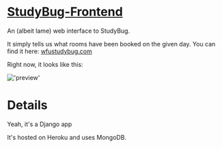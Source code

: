# [StudyBug-Frontend](http://www.wfustudybug.com)
An (albeit lame) web interface to StudyBug.

It simply tells us what rooms have been booked on the given day. You can find it here: [wfustudybug.com](http://www.wfustudybug.com)

Right now, it looks like this:

!['preview'](http://i1158.photobucket.com/albums/p618/g12mcgov/Screen%20Shot%202015-02-03%20at%2012.01.39%20AM.png)

Details
=======

Yeah, it's a Django app

It's hosted on Heroku and uses MongoDB.
